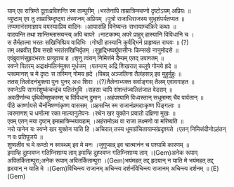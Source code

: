 

  
याम् एव रात्रिम्ते दूताःप्रविशन्ति स्म ताम्पुरीम् ।भरतेनापि ताम्रात्रिम्स्वप्नो दृष्टोऽयम् अप्रियः  ॥   
व्युष्टाम् एव तु ताम्रात्रिम्दृष्ट्वा तंस्वप्नम् अप्रियम् ।पुत्रो राजाधिराजस्य सुभृशंपर्यतप्यत  ॥   
तप्यमानंसमाज्ञाय वयस्याःप्रिय वादिनः ।आयासंहि विनेष्यन्तः सभायाम्चक्रिरे कथाः  ॥   
वादयन्ति तथा शान्तिम्लासयन्त्य् अपि चापरे ।नाटकाम्य् अपरे प्राहुर् हास्यानि विविधानि च ।  
स तैर्महात्मा भरतः सखिभिष्प्रिय वादिभिः ।गोष्ठी हास्यानि कुर्वद्भिर्न प्राहृष्यत राघवः  ॥ (?)  
तम् अब्रवीत् प्रिय सखो भरतंसखिभिर्वृतम् ।सुहृद्भिष्पर्युपासीनः किम्सखे नानुमोदसे  ॥   
एवंब्रुवाणंसुहृदंभरतः प्रत्युवाच ह ।शृणु त्वंयन् निमित्तंमे दैम्यम् एतद् उपागतम्  ॥   
स्वप्ने पितरम् अद्राक्षंमलिनंमुक्त मूर्धजम् ।पतन्तम् अद्रि शिखरात् कलुषे गोमये ह्रदे  ॥   
प्लवमानश् च मे दृष्टः स तस्मिन् गोमय ह्रदे ।पिबन्न् अञ्जलिना तैलंहसन्न् इव मुहुर्मुहुः  ॥   
ततस् तिलोदनंभुक्त्वा पुनः पुनर् अधः शिराः ।(?)तैलेनाभ्यक्त सर्वाङ्गस् तैलम् एवावगाहत  ॥   
स्वप्नेऽपि सागरंशुष्कंचन्द्रंच पतितंभुवि ।सहसा चापि संशन्तंज्वलितंजात वेदसम्  ॥   
अवदीर्णाम्च पृथिवीम्शुष्काम्श् च विविधान् द्रुमान् ।अहंपश्यामि विध्वस्तान् सधूमाम्श् चैव पार्वतान्  ॥   
पीठे कार्ष्णायसे चैनंनिषण्णंकृष्ण वाससम् ।प्रहसन्ति स्म राजानंप्रमदाःकृष्ण पिङ्गलाः  ॥   
त्वरमाणश् च धर्मात्मा रक्त माल्यानुलेपनः ।रथेन खर युक्तेन प्रयातो दक्षिणा मुखः  ॥   
एवम् एतन् मया दृष्टम् इमाम्रात्रिम्भयावहाम् ।अहंरामोऽथ वा राजा लक्ष्मणो वा मरिष्यति  ॥   
नरो यानेन यः स्वप्ने खर युक्तेन याति हि ।अचिरात् तस्य धूमाग्रंचितायाम्संप्रदृश्यते ।एतन् निमित्तंदीनोऽहंतन् न वः प्रतिपूजये  ॥   
शुष्यतीव च मे कण्ठो न स्वस्थम् इव मे मनः ।जुगुप्सन्न् इव चात्मानंन च पश्यामि कारणम्  ॥   
इमाम्हि दुह्स्वप्न गतिम्निशाम्य ताम् इमाम्हि दुह्स्वप्न गतिम्निशाम्य ताम् ।(Gem)अनेक रूपाम् अवितर्किताम्पुरा;अनेक रूपाम् अवितर्किताम्पुरा ।(Gem)भयंमहत् तद्द् हृदयान् न याति मे भयंमहत् तद्द् हृदयान् न याति मे ।(Gem)विचिन्त्य राजानम् अचिन्त्य दर्शनंविचिन्त्य राजानम् अचिन्त्य दर्शनम्  ॥ (E)(Gem)  
